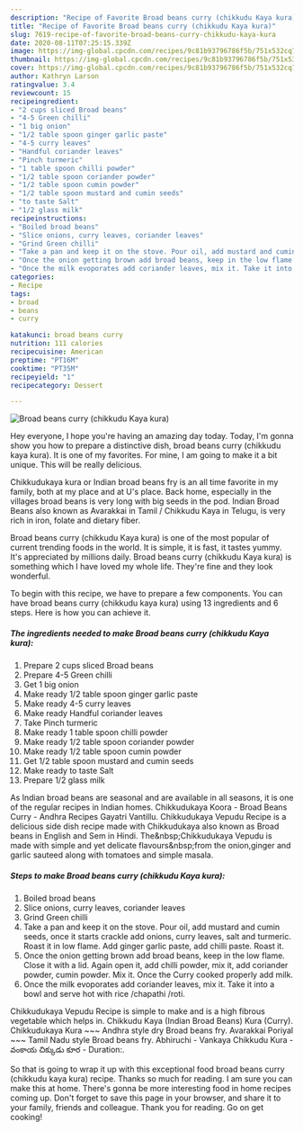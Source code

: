 ```yaml
---
description: "Recipe of Favorite Broad beans curry (chikkudu Kaya kura)"
title: "Recipe of Favorite Broad beans curry (chikkudu Kaya kura)"
slug: 7619-recipe-of-favorite-broad-beans-curry-chikkudu-kaya-kura
date: 2020-08-11T07:25:15.339Z
image: https://img-global.cpcdn.com/recipes/9c81b93796786f5b/751x532cq70/broad-beans-curry-chikkudu-kaya-kura-recipe-main-photo.jpg
thumbnail: https://img-global.cpcdn.com/recipes/9c81b93796786f5b/751x532cq70/broad-beans-curry-chikkudu-kaya-kura-recipe-main-photo.jpg
cover: https://img-global.cpcdn.com/recipes/9c81b93796786f5b/751x532cq70/broad-beans-curry-chikkudu-kaya-kura-recipe-main-photo.jpg
author: Kathryn Larson
ratingvalue: 3.4
reviewcount: 15
recipeingredient:
- "2 cups sliced Broad beans"
- "4-5 Green chilli"
- "1 big onion"
- "1/2 table spoon ginger garlic paste"
- "4-5 curry leaves"
- "Handful coriander leaves"
- "Pinch turmeric"
- "1 table spoon chilli powder"
- "1/2 table spoon coriander powder"
- "1/2 table spoon cumin powder"
- "1/2 table spoon mustard and cumin seeds"
- "to taste Salt"
- "1/2 glass milk"
recipeinstructions:
- "Boiled broad beans"
- "Slice onions, curry leaves, coriander leaves"
- "Grind Green chilli"
- "Take a pan and keep it on the stove. Pour oil, add mustard and cumin seeds, once it starts crackle add onions, curry leaves, salt and turmeric. Roast it in low flame. Add ginger garlic paste, add chilli paste. Roast it."
- "Once the onion getting brown add broad beans, keep in the low flame. Close it with a lid. Again open it, add chilli powder, mix it, add coriander powder, cumin powder. Mix it. Once the Curry cooked properly add milk."
- "Once the milk evoporates add coriander leaves, mix it. Take it into a bowl and serve hot with rice /chapathi /roti."
categories:
- Recipe
tags:
- broad
- beans
- curry

katakunci: broad beans curry 
nutrition: 111 calories
recipecuisine: American
preptime: "PT16M"
cooktime: "PT35M"
recipeyield: "1"
recipecategory: Dessert

---
```



![Broad beans curry (chikkudu Kaya kura)](https://img-global.cpcdn.com/recipes/9c81b93796786f5b/751x532cq70/broad-beans-curry-chikkudu-kaya-kura-recipe-main-photo.jpg)

Hey everyone, I hope you're having an amazing day today. Today, I'm gonna show you how to prepare a distinctive dish, broad beans curry (chikkudu kaya kura). It is one of my favorites. For mine, I am going to make it a bit unique. This will be really delicious.

Chikkudukaya kura or Indian broad beans fry is an all time favorite in my family, both at my place and at U&#39;s place. Back home, especially in the villages broad beans is very long with big seeds in the pod. Indian Broad Beans also known as Avarakkai in Tamil / Chikkudu Kaya in Telugu, is very rich in iron, folate and dietary fiber.

Broad beans curry (chikkudu Kaya kura) is one of the most popular of current trending foods in the world. It is simple, it is fast, it tastes yummy. It's appreciated by millions daily. Broad beans curry (chikkudu Kaya kura) is something which I have loved my whole life. They're fine and they look wonderful.


To begin with this recipe, we have to prepare a few components. You can have broad beans curry (chikkudu kaya kura) using 13 ingredients and 6 steps. Here is how you can achieve it.

<!--inarticleads1-->

##### The ingredients needed to make Broad beans curry (chikkudu Kaya kura):

1. Prepare 2 cups sliced Broad beans
1. Prepare 4-5 Green chilli
1. Get 1 big onion
1. Make ready 1/2 table spoon ginger garlic paste
1. Make ready 4-5 curry leaves
1. Make ready Handful coriander leaves
1. Take Pinch turmeric
1. Make ready 1 table spoon chilli powder
1. Make ready 1/2 table spoon coriander powder
1. Make ready 1/2 table spoon cumin powder
1. Get 1/2 table spoon mustard and cumin seeds
1. Make ready to taste Salt
1. Prepare 1/2 glass milk


As Indian broad beans are seasonal and are available in all seasons, it is one of the regular recipes in Indian homes. Chikkudukaya Koora - Broad Beans Curry - Andhra Recipes Gayatri Vantillu. Chikkudukaya Vepudu Recipe is a delicious side dish recipe made with Chikkudukaya also known as Broad beans in English and Sem in Hindi. The&amp;nbsp;Chikkudukaya Vepudu is made with simple and yet delicate flavours&amp;nbsp;from the onion,ginger and garlic sauteed along with tomatoes and simple masala. 

<!--inarticleads2-->

##### Steps to make Broad beans curry (chikkudu Kaya kura):

1. Boiled broad beans
1. Slice onions, curry leaves, coriander leaves
1. Grind Green chilli
1. Take a pan and keep it on the stove. Pour oil, add mustard and cumin seeds, once it starts crackle add onions, curry leaves, salt and turmeric. Roast it in low flame. Add ginger garlic paste, add chilli paste. Roast it.
1. Once the onion getting brown add broad beans, keep in the low flame. Close it with a lid. Again open it, add chilli powder, mix it, add coriander powder, cumin powder. Mix it. Once the Curry cooked properly add milk.
1. Once the milk evoporates add coriander leaves, mix it. Take it into a bowl and serve hot with rice /chapathi /roti.


Chikkudukaya Vepudu Recipe is simple to make and is a high fibrous vegetable which helps in. Chikkudu Kaya (Indian Broad Beans) Kura (Curry). Chikkudukaya Kura ~~~ Andhra style dry Broad beans fry. Avarakkai Poriyal ~~~ Tamil Nadu style Broad beans fry. Abhiruchi - Vankaya Chikkudu Kura - వంకాయ చిక్కుడు కూర - Duration:. 

So that is going to wrap it up with this exceptional food broad beans curry (chikkudu kaya kura) recipe. Thanks so much for reading. I am sure you can make this at home. There's gonna be more interesting food in home recipes coming up. Don't forget to save this page in your browser, and share it to your family, friends and colleague. Thank you for reading. Go on get cooking!
